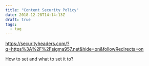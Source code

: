 ```yaml
---
title: "Content Security Policy"
date: 2018-12-28T14:14:13Z
draft: true
tags: 
  - tag
---
```


https://securityheaders.com/?q=https%3A%2F%2Fsigma957.net&hide=on&followRedirects=on

How to set and what to set it to?